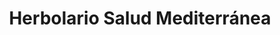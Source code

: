 ---
title: "Herbolario Salud Mediterránea"
url: /madrid/herbolario-salud-mediterranea/
shop: herbolario
---
